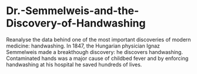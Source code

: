 # Dr.-Semmelweis-and-the-Discovery-of-Handwashing
Reanalyse the data behind one of the most important discoveries of modern medicine: handwashing.
In 1847, the Hungarian physician Ignaz Semmelweis made a breakthough discovery: he discovers handwashing. Contaminated hands was a major cause of childbed fever and by enforcing handwashing at his hospital he saved hundreds of lives. 
